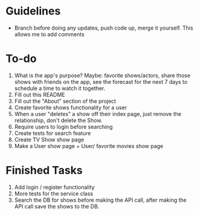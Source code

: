 # Guidelines
- Branch before doing any updates, push code up, merge it yourself. This allows me to add comments

# To-do

1. What is the app's purpose? Maybe: favorite shows/actors, share those shows with friends on the app, see the forecast for the next 7 days to schedule a time to watch it together.
2. Fill out this README
3. Fill out the "About" section of the project
4. Create favorite shows functionality for a user
5. When a user "deletes" a show off their index page, just remove the relationship, don't delete the Show.
6. Require users to login before searching
7. Create tests for search feature
8. Create TV Show show page
9. Make a User show page + User/ favorite movies show page

# Finished Tasks
1. Add login / register functionality
2. More tests for the service class
3. Search the DB for shows before making the API call, after making the API call save the shows to the DB.
